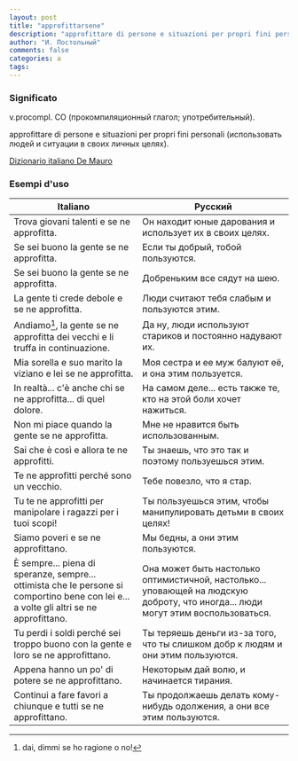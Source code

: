 ```yaml
---
layout: post
title: "approfittarsene"
description: "approfittare di persone e situazioni per propri fini personali (использовать людей и ситуации в своих личных целях)."
author: "И. Постольный"
comments: false
categories: a
tags:
---
```


### Significato

v.procompl. CO (прокомпиляционный глагол; употребительный).

approfittare di persone e situazioni per propri fini personali (использовать людей и ситуации в своих личных целях).

[Dizionario italiano De Mauro](https://dizionario.internazionale.it/parola/approfittarsene)

### Esempi d'uso

| Italiano | Русский |
|----------|---------|
|Trova giovani talenti e se ne approfitta.|Он находит юные дарования и использует их в своих целях.|
|Se sei buono la gente se ne approfitta.|Если ты добрый, тобой пользуются.|
|Se sei buono la gente se ne approfitta.|Добреньким все сядут на шею.|
|La gente ti crede debole e se ne approfitta.|Люди считают тебя слабым и пользуются этим.|
|Andiamo[^1], la gente se ne approfitta dei vecchi e li truffa in continuazione.|Да ну, люди используют стариков и постоянно надувают их.|
|Mia sorella e suo marito la viziano e lei se ne approfitta.|Моя сестра и ее муж балуют её, и она этим пользуется.|
|In realtà... c'è anche chi se ne approfitta... di quel dolore.|На самом деле... есть также те, кто на этой боли хочет нажиться.|
|Non mi piace quando la gente se ne approfitta.|Мне не нравится быть использованным.|
|Sai che è così e allora te ne approfitti.|Ты знаешь, что это так и поэтому пользуешься этим.|
|Te ne approfitti perché sono un vecchio.|Тебе повезло, что я стар.|
|Tu te ne approfitti per manipolare i ragazzi per i tuoi scopi!|Ты пользуешься этим, чтобы манипулировать детьми в своих целях!|
|Siamo poveri e se ne approfittano.|Мы бедны, а они этим пользуются.|
|È sempre... piena di speranze, sempre... ottimista che le persone si comportino bene con lei e... a volte gli altri se ne approfittano.|Она может быть настолько оптимистичной, настолько... уповающей на людскую доброту, что иногда... люди могут этим воспользоваться.|
|Tu perdi i soldi perché sei troppo buono con la gente e loro se ne approfittano.|Ты теряешь деньги из-за того, что ты слишком добр к людям и они этим пользуются.|
|Appena hanno un po' di potere se ne approfittano.|Некоторым дай волю, и начинается тирания.|
|Continui a fare favori a chiunque e tutti se ne approfittano.|Ты продолжаешь делать кому-нибудь одолжения, а они все этим пользуются.|

[^1]: dai, dimmi se ho ragione o no!